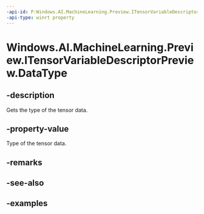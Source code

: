 ```yaml
---
-api-id: P:Windows.AI.MachineLearning.Preview.ITensorVariableDescriptorPreview.DataType
-api-type: winrt property
---
```


<!-- Property syntax.
public FeatureElementKindPreview DataType { get; }
-->

# Windows.AI.MachineLearning.Preview.ITensorVariableDescriptorPreview.DataType

## -description
Gets the type of the tensor data.

## -property-value
Type of the tensor data.

## -remarks

## -see-also

## -examples

